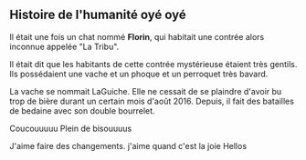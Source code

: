 ## Histoire de l'humanité oyé oyé

Il était une fois un chat nommé **Florin**, qui habitait une contrée alors inconnue appelée "La Tribu".

Il était dit que les habitants de cette contrée mystérieuse étaient très gentils. Ils possédaient une vache et un phoque et un perroquet très bavard.

La vache se nommait LaGuiche. Elle ne cessait de se plaindre d'avoir bu trop de bière durant un certain mois d'août 2016. Depuis, il fait des batailles de bedaine avec son double bourrelet.

Coucouuuuu Plein de bisouuuus

J'aime faire des changements. j'aime quand c'est la joie
Hellos
